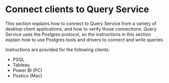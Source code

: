 # Connect clients to Query Service

This section explains how to connect to Query Service from a variety of desktop client applications, and how to verify those connections. Query Service uses the Postgres protocol, so the instructions in this section explain how to use Postgres tools and drivers to connect and write queries.

Instructions are provided for the following clients:

* PSQL
* Tableau
* Power BI (PC)
* Postico (Mac)